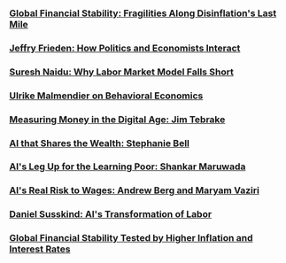 ### [Global Financial Stability: Fragilities Along Disinflation's Last Mile](https://open.spotify.com/episode/6Wz3Hg2IjOHNVQEsxGjY92?si=93c392ca00924e1c)
### [Jeffry Frieden: How Politics and Economists Interact](https://open.spotify.com/episode/7wU7qPEXAPB9shESiUlPWf?si=965584b03bfe4686)
### [Suresh Naidu: Why Labor Market Model Falls Short](https://open.spotify.com/episode/2cr5VeeYjByY9HEPXiU0oc?si=8eea5d012b684651)
### [Ulrike Malmendier on Behavioral Economics](https://open.spotify.com/episode/5wQTNB5O28MzTZSJfNKSyr?si=22cc930262d24e70)
### [Measuring Money in the Digital Age: Jim Tebrake](https://open.spotify.com/episode/4brM24ra7SDJbGZui5oTiI?si=23f15b7785284158)
### [AI that Shares the Wealth: Stephanie Bell](https://open.spotify.com/episode/0TP9MxjA5xV8lWEXAHpein?si=1f2ca8f8f9714fe1)
### [AI's Leg Up for the Learning Poor: Shankar Maruwada](https://open.spotify.com/episode/44c4u0tRp3zQtx6M7hXdfQ?si=096753f7866149e8)
### [AI's Real Risk to Wages: Andrew Berg and Maryam Vaziri](https://open.spotify.com/episode/5OcWyWbyg5zk2u9RQuIOoK?si=fd3dd0b7fe4a45bd)
### [Daniel Susskind: AI's Transformation of Labor](https://open.spotify.com/episode/1LftormV8MwxaruRZk7nXW?si=2d48ff0bb7c84210)
### [Global Financial Stability Tested by Higher Inflation and Interest Rates](https://open.spotify.com/episode/1F4eWK99vLrb501lIamdYL?si=d2e33f62498d48df)
